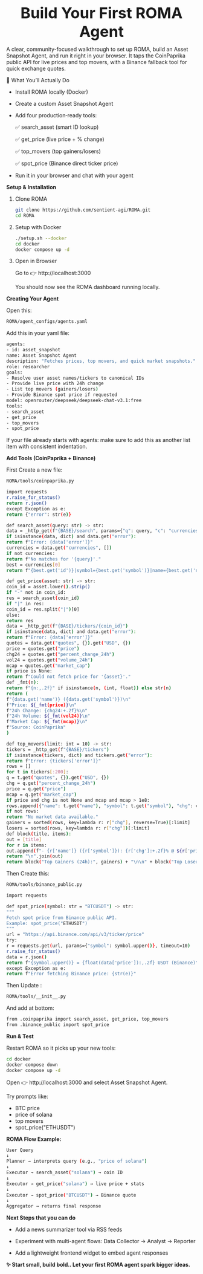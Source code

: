 <p align="center">
  <span style="font-size:40px; font-weight:bold;">Build Your First ROMA Agent</span>
</p>


A clear, community-focused walkthrough to set up ROMA, build an Asset Snapshot Agent, and run it right in your browser. It taps the CoinPaprika public API for live prices and top movers, with a Binance fallback tool for quick exchange quotes.



🚀 What You’ll Actually Do 

- Install ROMA locally (Docker)

- Create a custom Asset Snapshot Agent

- Add four production‑ready tools:

   ✅ search_asset (smart ID lookup)

   ✅ get_price (live price + % change)

   ✅ top_movers (top gainers/losers)

   ✅ spot_price (Binance direct ticker price)

- Run it in your browser and chat with your agent
  

**Setup & Installation**

1. Clone ROMA
   ```bash
   git clone https://github.com/sentient-agi/ROMA.git
   cd ROMA
   ```
2. Setup with Docker
   ```bash
   ./setup.sh --docker
   cd docker
   docker compose up -d
   ```
 3. Open in Browser

    Go to 👉 http://localhost:3000

    You should now see the ROMA dashboard running locally.  

**Creating Your Agent**

Open this:
```bash
ROMA/agent_configs/agents.yaml
```
Add this in your yaml file:
```bash
agents:
- id: asset_snapshot
name: Asset Snapshot Agent
description: "Fetches prices, top movers, and quick market snapshots."
role: researcher
goals:
- Resolve user asset names/tickers to canonical IDs
- Provide live price with 24h change
- List top movers (gainers/losers)
- Provide Binance spot price if requested
model: openrouter/deepseek/deepseek-chat-v3.1:free
tools:
- search_asset
- get_price
- top_movers
- spot_price
```
If your file already starts with agents: make sure to add this as another list item with consistent indentation.

**Add Tools (CoinPaprika + Binance)**

First Create a new file:
```bash
ROMA/tools/coinpaprika.py
```
```bash
import requests
r.raise_for_status()
return r.json()
except Exception as e:
return {"error": str(e)}

def search_asset(query: str) -> str:
data = _http_get(f"{BASE}/search", params={"q": query, "c": "currencies", "limit": 5})
if isinstance(data, dict) and data.get("error"):
return f"Error: {data['error']}"
currencies = data.get("currencies", [])
if not currencies:
return f"No matches for '{query}'."
best = currencies[0]
return f"{best.get('id')}|symbol={best.get('symbol')}|name={best.get('name')}"

def get_price(asset: str) -> str:
coin_id = asset.lower().strip()
if "-" not in coin_id:
res = search_asset(coin_id)
if "|" in res:
coin_id = res.split("|")[0]
else:
return res
data = _http_get(f"{BASE}/tickers/{coin_id}")
if isinstance(data, dict) and data.get("error"):
return f"Error: {data['error']}"
quotes = data.get("quotes", {}).get("USD", {})
price = quotes.get("price")
chg24 = quotes.get("percent_change_24h")
vol24 = quotes.get("volume_24h")
mcap = quotes.get("market_cap")
if price is None:
return f"Could not fetch price for '{asset}'."
def _fmt(n):
return f"{n:,.2f}" if isinstance(n, (int, float)) else str(n)
return (
f"{data.get('name')} ({data.get('symbol')})\n"
f"Price: ${_fmt(price)}\n"
f"24h Change: {chg24:+.2f}%\n"
f"24h Volume: ${_fmt(vol24)}\n"
f"Market Cap: ${_fmt(mcap)}\n"
f"Source: CoinPaprika"
)

def top_movers(limit: int = 10) -> str:
tickers = _http_get(f"{BASE}/tickers")
if isinstance(tickers, dict) and tickers.get("error"):
return f"Error: {tickers['error']}"
rows = []
for t in tickers[:200]:
q = t.get("quotes", {}).get("USD", {})
chg = q.get("percent_change_24h")
price = q.get("price")
mcap = q.get("market_cap")
if price and chg is not None and mcap and mcap > 1e8:
rows.append({"name": t.get("name"), "symbol": t.get("symbol"), "chg": chg, "price": price})
if not rows:
return "No market data available."
gainers = sorted(rows, key=lambda r: r["chg"], reverse=True)[:limit]
losers = sorted(rows, key=lambda r: r["chg"])[:limit]
def block(title, items):
out = [title]
for r in items:
out.append(f"- {r['name']} ({r['symbol']}): {r['chg']:+.2f}% @ ${r['price']:,.4f}")
return "\n".join(out)
return block("Top Gainers (24h):", gainers) + "\n\n" + block("Top Losers (24h):", losers)
```
Then Create this:
```bash
ROMA/tools/binance_public.py
```
```bash
import requests

def spot_price(symbol: str = "BTCUSDT") -> str:
"""
Fetch spot price from Binance public API.
Example: spot_price("ETHUSDT")
"""
url = "https://api.binance.com/api/v3/ticker/price"
try:
r = requests.get(url, params={"symbol": symbol.upper()}, timeout=10)
r.raise_for_status()
data = r.json()
return f"{symbol.upper()} = {float(data['price']):,.2f} USDT (Binance)"
except Exception as e:
return f"Error fetching Binance price: {str(e)}"
```
Then Update :
```bash
ROMA/tools/__init__.py
```
And add at bottom:
```bash
from .coinpaprika import search_asset, get_price, top_movers
from .binance_public import spot_price
```

**Run & Test**

Restart ROMA so it picks up your new tools:
```bash
cd docker
docker compose down
docker compose up -d
```
Open 👉 http://localhost:3000 and select Asset Snapshot Agent.

Try prompts like:

- BTC price
- price of solana
- top movers
- spot_price("ETHUSDT")

**ROMA Flow Example:**
```bash
User Query
↓
Planner → interprets query (e.g., "price of solana")
↓
Executor → search_asset("solana") → coin ID
↓
Executor → get_price("solana") → live price + stats
↓
Executor → spot_price("BTCUSDT") → Binance quote
↓
Aggregator → returns final response
```

**Next Steps that you can do**

- Add a news summarizer tool via RSS feeds

- Experiment with multi-agent flows: Data Collector → Analyst → Reporter

- Add a lightweight frontend widget to embed agent responses



**✨ Start small, build bold.. Let your first ROMA agent spark bigger ideas.**


